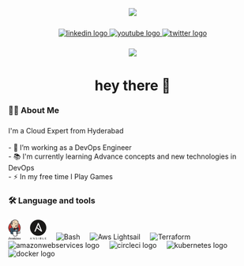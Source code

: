 <div align="center">
  <img height="150" src="https://www.svgrepo.com/show/492750/senior-man-playing-a-computer-inspiration.svg"  />
</div>

###

<div align="center">
  <a href="https://www.linkedin.com/in/narendar-mamidishetti/"> <img src="https://img.shields.io/static/v1?message=LinkedIn&logo=linkedin&label=&color=0077B5&logoColor=white&labelColor=&style=for-the-badge" height="25" alt="linkedin logo"  /> </a>
  <a href="https://www.youtube.com/@Softs-hub/"> <img src="https://img.shields.io/static/v1?message=Youtube&logo=youtube&label=&color=FF0000&logoColor=white&labelColor=&style=for-the-badge" height="25" alt="youtube logo"  /> </a>
  <a href="https://twitter.com/narendar114/"> <img src="https://img.shields.io/static/v1?message=Twitter&logo=twitter&label=&color=1DA1F2&logoColor=white&labelColor=&style=for-the-badge" height="25" alt="twitter logo"  /> </a>
</div>

###

<div align="center">
  <img src="https://visitor-badge.laobi.icu/badge?page_id=maurodesouza.maurodesouza&"  />
</div>

###

<h1 align="center">hey there 👋</h1>

###

<h3 align="left">👩‍💻  About Me</h3>

###

<p align="left">I'm a Cloud Expert from Hyderabad<br><br>- 🔭 I’m working as a DevOps Engineer<br>- 📚 I'm currently learning Advance concepts and new technologies in DevOps<br>- ⚡ In my free time I Play Games</p>

###

<h3 align="left">🛠 Language and tools</h3>

###

<div align="left">
  <img src="https://github.com/gilbarbara/logos/blob/main/logos/jenkins.svg" height="40" alt="Jenkins"  />
  <img width="12" />
  <img src="https://github.com/gilbarbara/logos/blob/main/logos/ansible.svg" height="40" alt="Ansible"  />
  <img width="12" />
  <img src="https://github.com/gilbarbara/logos/blob/main/logos/bash-icon.svg" height="40" alt="Bash"  />
  <img width="12" />
  <img src="https://github.com/gilbarbara/logos/blob/main/logos/aws-lightsail.svg" height="40" alt="Aws Lightsail"  />
  <img width="12" />
  <img src="https://www.svgrepo.com/show/376353/terraform.svg" height="40" alt="Terraform"  />
  <img width="12" />
  <img src="https://www.svgrepo.com/show/448266/aws.svg" height="40" alt="amazonwebservices logo"  />
  <img width="12" />
  <img src="https://cdn.jsdelivr.net/gh/devicons/devicon/icons/circleci/circleci-plain.svg" height="40" alt="circleci logo"  />
  <img width="12" />
  <img src="https://cdn.jsdelivr.net/gh/devicons/devicon/icons/kubernetes/kubernetes-plain.svg" height="40" alt="kubernetes logo"  />
  <img width="12" />
  <img src="https://cdn.jsdelivr.net/gh/devicons/devicon/icons/docker/docker-plain-wordmark.svg" height="40" alt="docker logo"  />
</div>



###
